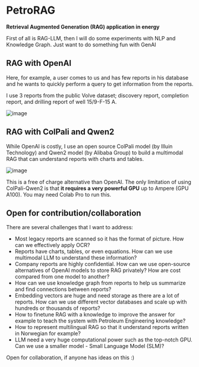 # PetroRAG
**Retrieval Augmented Generation (RAG) application in energy**

First of all is RAG-LLM, then I will do some experiments with NLP and Knowledge Graph. Just want to do something fun with GenAI

## RAG with OpenAI 

Here, for example, a user comes to us and has few reports in his database and he wants to quickly perform a query to get information from the reports.

I use 3 reports from the public Volve dataset; discovery report, completion report, and drilling report of well 15/9-F-15 A. 

![image](https://github.com/user-attachments/assets/a00c32fd-7441-4de0-8f32-a2a3bbc3c445)

## RAG with ColPali and Qwen2

While OpenAI is costly, I use an open source ColPali model (by Illuin Technology) and Qwen2 model (by Alibaba Group) to build a multimodal RAG that can understand reports with charts and tables. 

![image](https://github.com/user-attachments/assets/38d685f2-c782-42e2-80cd-4d2d85956dd0)

This is a free of charge alternative than OpenAI. The only limitation of using ColPali-Qwen2 is that **it requires a very powerful GPU** up to Ampere (GPU A100). You may need Colab Pro to run this. 

## Open for contribution/collaboration

There are several challenges that I want to address:
* Most legacy reports are scanned so it has the format of picture. How can we effectively apply OCR?
* Reports have charts, tables, or even equations. How can we use multimodal LLM to understand these information?
* Company reports are highly confidential. How can we use open-source alternatives of OpenAI models to store RAG privately? How are cost compared from one model to another?
* How can we use knowledge graph from reports to help us summarize and find connections between reports?
* Embedding vectors are huge and need storage as there are a lot of reports. How can we use different vector databases and scale up with hundreds or thousands of reports?
* How to finetune RAG with a knowledge to improve the answer for example to teach the system with Petroleum Engineering knowledge?
* How to represent multilingual RAG so that it understand reports written in Norwegian for example?
* LLM need a very huge computational power such as the top-notch GPU. Can we use a smaller model - Small Language Model (SLM)?

Open for collaboration, if anyone has ideas on this :)
